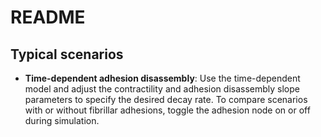 # README

## Typical scenarios

- **Time-dependent adhesion disassembly**: Use the time-dependent model and adjust the contractility and adhesion disassembly slope parameters to specify the desired decay rate. To compare scenarios with or without fibrillar adhesions, toggle the adhesion node on or off during simulation.
